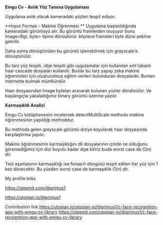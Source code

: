 

**Emgu Cv - Anlık Yüz Tanıma Uygulaması**

Uygulama anlık olarak kameradaki yüzleri tespit ediyor.

**İnput Formatı - Makine Öğrenmesi **
Uygulama başlatıldığında kameradaki görüntüyü alır. Bu görüntü framlerden oluşuyor bunu Image<Bgr, byte> tipine dönüştürür. böylece frameleri byte dizisi şekline getirilir.

Daha sonra dönüştürülen bu görüntü işlenebilmek için grayscale'e dönüştürülür. 

Bu tarz yüz tespiti, obje tespiti gibi uygulamalar için kullanılan xml tabanlı haar cascade dosyaları kullanılır. Bunlar bu tarz yapay zeka makine öğrenimleri için oluşturulmuş eğitim verileri bulunduran dosyalardır. Bunları internette bulmak mümkündür. 

Haar dosyasından Image byteları aranarak bulunan yüzler döndürülür. Ve başlangıçta yakaladığımız binary görüntü üzerine yazılır.


**Karmaşıklık Analizi**

Emgu Cv kütüphanesini incelersek detectMultiScale methodu makine öğrenmesinin yapıldığı methoddur.

Bu methoda gelen greyscale görüntü diziye koyularak haar dosyasında karşılaştırma yapılır.

Makine öğrenmesinin karmaşıklığını dll dosyalarının içinde ne olduğunu göremediğimiz için dizi boyutu kadar diye biliriz buda worst case de O(n) dir.

Test aşamasının karmaşıklığı ise foreach döngüsü tespit edilen her yüz için 1 kez dönecektir. Bu yüzden worst case de karmaşıklık O(n) dir.

My profile links

https://steemit.com/@primus1

https://utopian.io/@primus1

Contribution link
https://utopian.io/utopian-io/@primus1/c-face-recognition-app-with-emgu-cv-library
https://steemit.com/utopian-io/@primus1/c-face-recognition-app-with-emgu-cv-library
